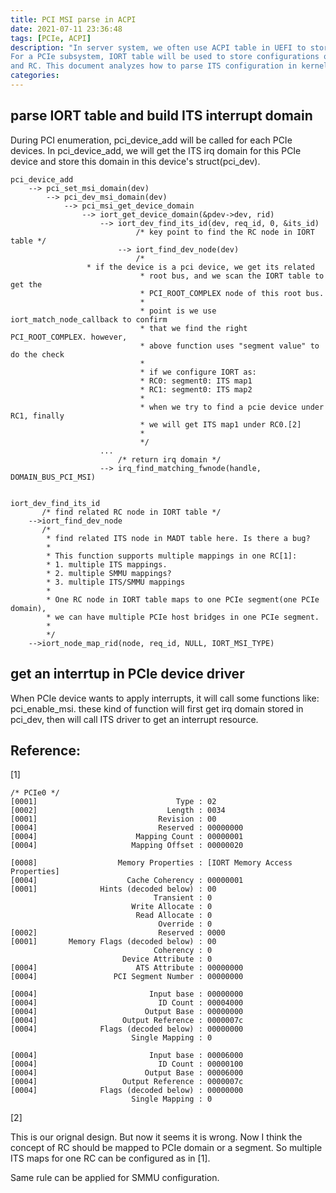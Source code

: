 ```yaml
---
title: PCI MSI parse in ACPI
date: 2021-07-11 23:36:48
tags: [PCIe, ACPI]
description: "In server system, we often use ACPI table in UEFI to stort parametres of system.
For a PCIe subsystem, IORT table will be used to store configurations of ITS, SMMU
and RC. This document analyzes how to parse ITS configuration in kernel."
categories:
---
```


parse IORT table and build ITS interrupt domain
--------------------------------------------------
During PCI enumeration, pci_device_add will be called for each PCIe devices.
In pci_device_add, we will get the ITS irq domain for this PCIe device and store
this domain in this device's struct(pci_dev).
```
pci_device_add
    --> pci_set_msi_domain(dev)
        --> pci_dev_msi_domain(dev)
            --> pci_msi_get_device_domain
                --> iort_get_device_domain(&pdev->dev, rid)
                    --> iort_dev_find_its_id(dev, req_id, 0, &its_id)
                            /* key point to find the RC node in IORT table */
                        --> iort_find_dev_node(dev)
                            /*
			     * if the device is a pci device, we get its related
                             * root bus, and we scan the IORT table to get the
                             * PCI_ROOT_COMPLEX node of this root bus.
                             * 
                             * point is we use iort_match_node_callback to confirm
                             * that we find the right PCI_ROOT_COMPLEX. however,
                             * above function uses "segment value" to do the check
                             * 
                             * if we configure IORT as:
                             * RC0: segment0: ITS map1
                             * RC1: segment0: ITS map2
                             * 
                             * when we try to find a pcie device under RC1, finally
                             * we will get ITS map1 under RC0.[2]
                             * 
                             */
                    ...
                        /* return irq domain */
                    --> irq_find_matching_fwnode(handle, DOMAIN_BUS_PCI_MSI)


iort_dev_find_its_id
       /* find related RC node in IORT table */
    -->iort_find_dev_node
       /*
        * find related ITS node in MADT table here. Is there a bug?
        *
        * This function supports multiple mappings in one RC[1]:
        * 1. multiple ITS mappings.
        * 2. multiple SMMU mappings?
        * 3. multiple ITS/SMMU mappings
        *
        * One RC node in IORT table maps to one PCIe segment(one PCIe domain),
        * we can have multiple PCIe host bridges in one PCIe segment.
        *
        */
    -->iort_node_map_rid(node, req_id, NULL, IORT_MSI_TYPE)
```
get an interrtup in PCIe device driver
-----------------------------------------
When PCIe device wants to apply interrupts, it will call some functions like: pci_enable_msi.
these kind of function will first get irq domain stored in pci_dev, then will
call ITS driver to get an interrupt resource.


Reference:
----------

[1]
```
/* PCIe0 */
[0001]                               Type : 02
[0002]                             Length : 0034
[0001]                           Revision : 00
[0004]                           Reserved : 00000000
[0004]                      Mapping Count : 00000001
[0004]                     Mapping Offset : 00000020

[0008]                  Memory Properties : [IORT Memory Access Properties]
[0004]                    Cache Coherency : 00000001
[0001]              Hints (decoded below) : 00
                                Transient : 0
                           Write Allocate : 0
                            Read Allocate : 0
                                 Override : 0
[0002]                           Reserved : 0000
[0001]       Memory Flags (decoded below) : 00
                                Coherency : 0
                         Device Attribute : 0
[0004]                      ATS Attribute : 00000000
[0004]                 PCI Segment Number : 00000000

[0004]                         Input base : 00000000
[0004]                           ID Count : 00004000
[0004]                        Output Base : 00000000
[0004]                   Output Reference : 0000007c
[0004]              Flags (decoded below) : 00000000
                           Single Mapping : 0

[0004]                         Input base : 00006000
[0004]                           ID Count : 00000100
[0004]                        Output Base : 00006000
[0004]                   Output Reference : 0000007c
[0004]              Flags (decoded below) : 00000000
                           Single Mapping : 0
```
[2]

This is our orignal design. But now it seems it is wrong. Now I think the concept
of RC should be mapped to PCIe domain or a segment. So multiple ITS maps for
one RC can be configured as in [1].

Same rule can be applied for SMMU configuration.
